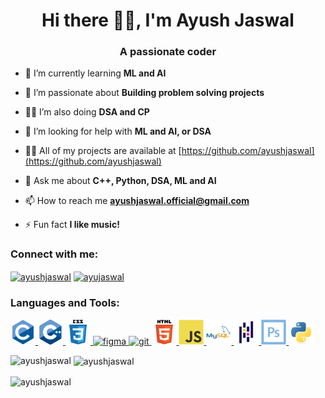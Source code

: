 <h1 align="center">Hi there 🙋‍♂️, I'm Ayush Jaswal</h1>
<h3 align="center">A passionate coder</h3>


- 📖 I’m currently learning **ML and AI**

- 🌱 I’m passionate about **Building problem solving projects**

- 👨‍💻 I’m also doing **DSA and CP**

- 🤝 I’m looking for help with **ML and AI, or DSA**

- 👨‍💻 All of my projects are available at [https://github.com/ayushjaswal](https://github.com/ayushjaswal)

- 💬 Ask me about **C++, Python, DSA, ML and AI**

- 📫 How to reach me **ayushjaswal.official@gmail.com**

- ⚡ Fun fact **I like music!**

<h3 align="left">Connect with me:</h3>
<p align="left">
<a href="https://linkedin.com/in/ayushjaswal" target="blank"><img align="center" src="https://raw.githubusercontent.com/rahuldkjain/github-profile-readme-generator/master/src/images/icons/Social/linked-in-alt.svg" alt="ayushjaswal" height="30" width="40" /></a>
<a href="https://www.leetcode.com/ayujaswal" target="blank"><img align="center" src="https://raw.githubusercontent.com/rahuldkjain/github-profile-readme-generator/master/src/images/icons/Social/leet-code.svg" alt="ayujaswal" height="30" width="40" /></a>
</p>

<h3 align="left">Languages and Tools:</h3>
<p align="left"> <a href="https://www.cprogramming.com/" target="_blank" rel="noreferrer"> <img src="https://raw.githubusercontent.com/devicons/devicon/master/icons/c/c-original.svg" alt="c" width="40" height="40"/> </a> <a href="https://www.w3schools.com/cpp/" target="_blank" rel="noreferrer"> <img src="https://raw.githubusercontent.com/devicons/devicon/master/icons/cplusplus/cplusplus-original.svg" alt="cplusplus" width="40" height="40"/> </a> <a href="https://www.w3schools.com/css/" target="_blank" rel="noreferrer"> <img src="https://raw.githubusercontent.com/devicons/devicon/master/icons/css3/css3-original-wordmark.svg" alt="css3" width="40" height="40"/> </a> <a href="https://www.figma.com/" target="_blank" rel="noreferrer"> <img src="https://www.vectorlogo.zone/logos/figma/figma-icon.svg" alt="figma" width="40" height="40"/> </a> <a href="https://git-scm.com/" target="_blank" rel="noreferrer"> <img src="https://www.vectorlogo.zone/logos/git-scm/git-scm-icon.svg" alt="git" width="40" height="40"/> </a> <a href="https://www.w3.org/html/" target="_blank" rel="noreferrer"> <img src="https://raw.githubusercontent.com/devicons/devicon/master/icons/html5/html5-original-wordmark.svg" alt="html5" width="40" height="40"/> </a> <a href="https://developer.mozilla.org/en-US/docs/Web/JavaScript" target="_blank" rel="noreferrer"> <img src="https://raw.githubusercontent.com/devicons/devicon/master/icons/javascript/javascript-original.svg" alt="javascript" width="40" height="40"/> </a> <a href="https://www.mysql.com/" target="_blank" rel="noreferrer"> <img src="https://raw.githubusercontent.com/devicons/devicon/master/icons/mysql/mysql-original-wordmark.svg" alt="mysql" width="40" height="40"/> </a> <a href="https://pandas.pydata.org/" target="_blank" rel="noreferrer"> <img src="https://raw.githubusercontent.com/devicons/devicon/2ae2a900d2f041da66e950e4d48052658d850630/icons/pandas/pandas-original.svg" alt="pandas" width="40" height="40"/> </a> <a href="https://www.photoshop.com/en" target="_blank" rel="noreferrer"> <img src="https://raw.githubusercontent.com/devicons/devicon/master/icons/photoshop/photoshop-line.svg" alt="photoshop" width="40" height="40"/> </a> <a href="https://www.python.org" target="_blank" rel="noreferrer"> <img src="https://raw.githubusercontent.com/devicons/devicon/master/icons/python/python-original.svg" alt="python" width="40" height="40"/> </a> </p>

<p><img align="left" src="https://github-readme-stats.vercel.app/api/top-langs?username=ayushjaswal&show_icons=true&locale=en&layout=compact" alt="ayushjaswal" /></p>

<p>&nbsp;<img align="center" src="https://github-readme-stats.vercel.app/api?username=ayushjaswal&show_icons=true&locale=en" alt="ayushjaswal" /></p>

<p><img align="center" src="https://github-readme-streak-stats.herokuapp.com/?user=ayushjaswal&" alt="ayushjaswal" /></p>
